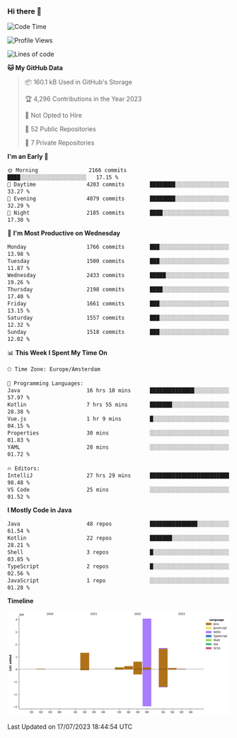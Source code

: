 ### Hi there 👋


<!--START_SECTION:waka-->
![Code Time](http://img.shields.io/badge/Code%20Time-3%2C368%20hrs%2046%20mins-blue)

![Profile Views](http://img.shields.io/badge/Profile%20Views-20-blue)

![Lines of code](https://img.shields.io/badge/From%20Hello%20World%20I%27ve%20Written-8.3%20million%20lines%20of%20code-blue)

**🐱 My GitHub Data** 

> 📦 160.1 kB Used in GitHub's Storage 
 > 
> 🏆 4,296 Contributions in the Year 2023
 > 
> 🚫 Not Opted to Hire
 > 
> 📜 52 Public Repositories 
 > 
> 🔑 7 Private Repositories 
 > 
**I'm an Early 🐤** 

```text
🌞 Morning                2166 commits        ████░░░░░░░░░░░░░░░░░░░░░   17.15 % 
🌆 Daytime                4203 commits        ████████░░░░░░░░░░░░░░░░░   33.27 % 
🌃 Evening                4079 commits        ████████░░░░░░░░░░░░░░░░░   32.29 % 
🌙 Night                  2185 commits        ████░░░░░░░░░░░░░░░░░░░░░   17.30 % 
```
📅 **I'm Most Productive on Wednesday** 

```text
Monday                   1766 commits        ███░░░░░░░░░░░░░░░░░░░░░░   13.98 % 
Tuesday                  1500 commits        ███░░░░░░░░░░░░░░░░░░░░░░   11.87 % 
Wednesday                2433 commits        █████░░░░░░░░░░░░░░░░░░░░   19.26 % 
Thursday                 2198 commits        ████░░░░░░░░░░░░░░░░░░░░░   17.40 % 
Friday                   1661 commits        ███░░░░░░░░░░░░░░░░░░░░░░   13.15 % 
Saturday                 1557 commits        ███░░░░░░░░░░░░░░░░░░░░░░   12.32 % 
Sunday                   1518 commits        ███░░░░░░░░░░░░░░░░░░░░░░   12.02 % 
```


📊 **This Week I Spent My Time On** 

```text
🕑︎ Time Zone: Europe/Amsterdam

💬 Programming Languages: 
Java                     16 hrs 10 mins      ██████████████░░░░░░░░░░░   57.97 % 
Kotlin                   7 hrs 55 mins       ███████░░░░░░░░░░░░░░░░░░   28.38 % 
Vue.js                   1 hr 9 mins         █░░░░░░░░░░░░░░░░░░░░░░░░   04.15 % 
Properties               30 mins             ░░░░░░░░░░░░░░░░░░░░░░░░░   01.83 % 
YAML                     28 mins             ░░░░░░░░░░░░░░░░░░░░░░░░░   01.72 % 

🔥 Editors: 
IntelliJ                 27 hrs 29 mins      █████████████████████████   98.48 % 
VS Code                  25 mins             ░░░░░░░░░░░░░░░░░░░░░░░░░   01.52 % 
```

**I Mostly Code in Java** 

```text
Java                     48 repos            ███████████████░░░░░░░░░░   61.54 % 
Kotlin                   22 repos            ███████░░░░░░░░░░░░░░░░░░   28.21 % 
Shell                    3 repos             █░░░░░░░░░░░░░░░░░░░░░░░░   03.85 % 
TypeScript               2 repos             █░░░░░░░░░░░░░░░░░░░░░░░░   02.56 % 
JavaScript               1 repo              ░░░░░░░░░░░░░░░░░░░░░░░░░   01.28 % 
```



**Timeline**

![Lines of Code chart](https://raw.githubusercontent.com/powercasgamer/powercasgamer/master/assets/bar_graph.png)


 Last Updated on 17/07/2023 18:44:54 UTC
<!--END_SECTION:waka-->
